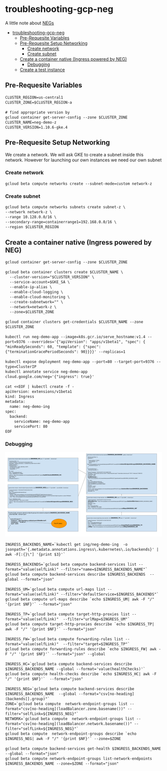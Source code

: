 # troubleshooting-gcp-neg

A little note about [NEGs](https://cloud.google.com/kubernetes-engine/docs/how-to/container-native-load-balancing)

- [troubleshooting-gcp-neg](#troubleshooting-gcp-neg)
  - [Pre-Requesite Variables](#pre-requesite-variables)
  - [Pre-Requesite Setup Networking](#pre-requesite-setup-networking)
    - [Create network](#create-network)
    - [Create subnet](#create-subnet)
  - [Create a container native (Ingress powered by NEG)](#create-a-container-native-ingress-powered-by-neg)
    - [Debugging](#debugging)
  - [Create a test instance](#create-a-test-instance)

## Pre-Requesite Variables

```shell
CLUSTER_REGION=us-central1
CLUSTER_ZONE=$CLUSTER_REGION-a

# find appropriate version by
gcloud container get-server-config --zone $CLUSTER_ZONE
CLUSTER_NAME=neg-demo-z
CLUSTER_VERSION=1.10.6-gke.4
```

## Pre-Requesite Setup Networking

We create a network. We will ask GKE to create a subnet inside this network.
However for launching our own instances we need our own subnet

### Create network

```shell
gcloud beta compute networks create --subnet-mode=custom network-z
```

### Create subnet

```shell
gcloud beta compute networks subnets create subnet-z \
--network network-z \
--range 10.128.0.0/16 \
--secondary-range=containerrange1=192.168.0.0/16 \
--region $CLUSTER_REGION
```

## Create a container native (Ingress powered by NEG)

```shell
gcloud container get-server-config --zone $CLUSTER_ZONE

gcloud beta container clusters create $CLUSTER_NAME \
  --cluster-version="$CLUSTER_VERSION" \
  --service-account=$GKE_SA \
  --enable-ip-alias \
  --enable-cloud-logging \
  --enable-cloud-monitoring \
  --create-subnetwork="" \
  --network=network-z \
  --zone=$CLUSTER_ZONE

gcloud container clusters get-credentials $CLUSTER_NAME --zone $CLUSTER_ZONE

kubectl run neg-demo-app --image=k8s.gcr.io/serve_hostname:v1.4 --port=9376 --overrides='{"apiVersion": "apps/v1beta1", "spec": { "minReadySeconds": 60, "template": {"spec": {"terminationGracePeriodSeconds": 90}}}}' --replicas=1

kubectl expose deployment neg-demo-app --port=80 --target-port=9376 --type=ClusterIP
kubectl annotate service neg-demo-app cloud.google.com/neg='{"ingress": true}'

cat <<EOF | kubectl create -f -
apiVersion: extensions/v1beta1
kind: Ingress
metadata:
  name: neg-demo-ing
spec:
  backend:
    serviceName: neg-demo-app
    servicePort: 80
EOF
```

### Debugging

![Neg Debug](NEG_Debug.png)

```shell
INGRESS_BACKENDS_NAME=`kubectl get ing/neg-demo-ing  -o jsonpath='{.metadata.annotations.ingress\.kubernetes\.io/backends}' |  awk -F[:{}\"] '{print $3}'`

INGRESS_BACKENDS=`gcloud beta compute backend-services list --format="value(selfLink)" --filter="name=$INGRESS_BACKENDS_NAME"`
gcloud beta compute backend-services describe $INGRESS_BACKENDS  --global --format="json"

INGRESS_UM=`gcloud beta compute url-maps list --format="value(selfLink)" --filter="defaultService=$INGRESS_BACKENDS"`
gcloud beta compute url-maps describe `echo $INGRESS_UM| awk -F "/" '{print $NF}'` --format="json"

INGRESS_TP=`gcloud beta compute target-http-proxies list --format="value(selfLink)"  --filter="urlMap=$INGRESS_UM"`
gcloud beta compute target-http-proxies describe `echo $INGRESS_TP| awk -F "/" '{print $NF}'` --format="json"

INGRESS_FW=`gcloud beta compute forwarding-rules list --format="value(selfLink)"  --filter="target=$INGRESS_TP"`
gcloud beta compute forwarding-rules describe `echo $INGRESS_FW| awk -F "/" '{print $NF}'` --format="json" --global

INGRESS_HC=`gcloud beta compute backend-services describe $INGRESS_BACKENDS_NAME --global --format='value(healthChecks)'`
gcloud beta compute health-checks describe `echo $INGRESS_HC| awk -F "/" '{print $NF}'`  --format="json"

INGRESS_NEG=`gcloud beta compute backend-services describe $INGRESS_BACKENDS_NAME  --global --format="csv[no-heading](backends[].group)"`
ZONE=`gcloud beta compute  network-endpoint-groups list --format="csv[no-heading](loadBalancer.zone.basename())" --filter="selfLink=${INGRESS_NEG}"`
NETWORK=`gcloud beta compute  network-endpoint-groups list --format="csv[no-heading](loadBalancer.network.basename())" --filter="selfLink=${INGRESS_NEG}"`
gcloud beta compute  network-endpoint-groups describe `echo $INGRESS_NEG| awk -F "/" '{print $NF}'` --zone=$ZONE

gcloud beta compute backend-services get-health $INGRESS_BACKENDS_NAME --global --format="json"
gcloud beta compute network-endpoint-groups list-network-endpoints $INGRESS_BACKENDS_NAME --zone=$ZONE --format="json"
```

